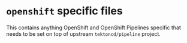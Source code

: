 # `openshift` specific files

This contains anything OpenShift and OpenShift Pipelines specific that needs to be set on top of upstream `tektoncd/pipeline` project.
